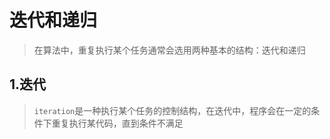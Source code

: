 # 迭代和递归

> 在算法中，重复执行某个任务通常会选用两种基本的结构：迭代和递归





## 1.迭代

> `iteration`是一种执行某个任务的控制结构，在迭代中，程序会在一定的条件下重复执行某代码，直到条件不满足